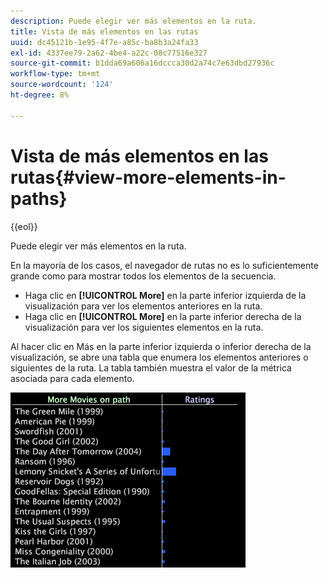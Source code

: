 ```yaml
---
description: Puede elegir ver más elementos en la ruta.
title: Vista de más elementos en las rutas
uuid: dc45121b-1e95-4f7e-a85c-ba8b3a24fa33
exl-id: 4337ee79-2a62-4be4-a22c-08c77516e327
source-git-commit: b1dda69a606a16dccca30d2a74c7e63dbd27936c
workflow-type: tm+mt
source-wordcount: '124'
ht-degree: 8%

---
```


# Vista de más elementos en las rutas{#view-more-elements-in-paths}

{{eol}}

Puede elegir ver más elementos en la ruta.

En la mayoría de los casos, el navegador de rutas no es lo suficientemente grande como para mostrar todos los elementos de la secuencia.

* Haga clic en **[!UICONTROL More]** en la parte inferior izquierda de la visualización para ver los elementos anteriores en la ruta.
* Haga clic en **[!UICONTROL More]** en la parte inferior derecha de la visualización para ver los siguientes elementos en la ruta.

Al hacer clic en Más en la parte inferior izquierda o inferior derecha de la visualización, se abre una tabla que enumera los elementos anteriores o siguientes de la ruta. La tabla también muestra el valor de la métrica asociada para cada elemento.

![](assets/vis_PathBrowser_MoreMoviesOnPath.png)
